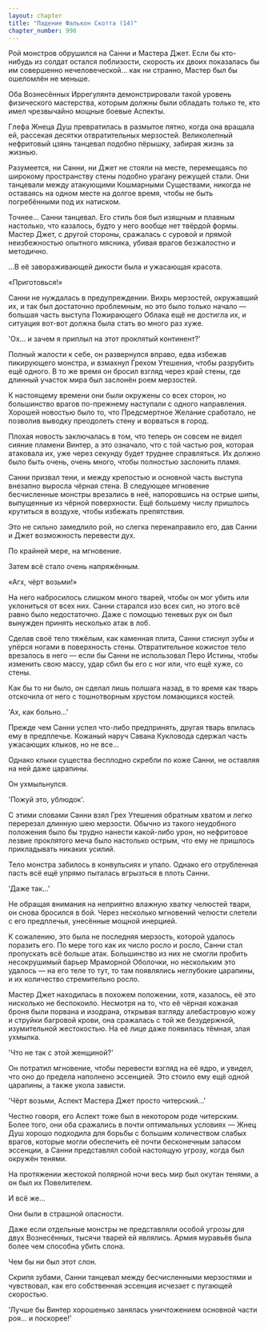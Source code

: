 ```yaml
---
layout: chapter
title: "Падение Фалькон Скотта (14)"
chapter_number: 996
---
```


Рой монстров обрушился на Санни и Мастера Джет. Если бы кто-нибудь из солдат остался поблизости, скорость их двоих показалась бы им совершенно нечеловеческой... как ни странно, Мастер был бы ошеломлён не меньше.

Оба Вознесённых Иррегулянта демонстрировали такой уровень физического мастерства, которым должны были обладать только те, кто имел чрезвычайно мощные боевые Аспекты.

Глефа Жнеца Душ превратилась в размытое пятно, когда она вращала ей, рассекая десятки отвратительных мерзостей. Великолепный нефритовый цзянь танцевал подобно пёрышку, забирая жизнь за жизнью.

Разумеется, ни Санни, ни Джет не стояли на месте, перемещаясь по широкому пространству стены подобно урагану режущей стали. Они танцевали между атакующими Кошмарными Существами, никогда не оставаясь на одном месте на долгое время, чтобы не быть погребёнными под их натиском.

Точнее... Санни танцевал. Его стиль боя был изящным и плавным настолько, что казалось, будто у него вообще нет твёрдой формы. Мастер Джет, с другой стороны, сражалась с суровой и прямой неизбежностью опытного мясника, убивая врагов безжалостно и методично.

...В её завораживающей дикости была и ужасающая красота.

«Приготовься!»

Санни не нуждалась в предупреждении. Вихрь мерзостей, окружавший их, и так был достаточно проблемным, но это было только начало — большая часть выступа Пожирающего Облака ещё не достигла их, и ситуация вот-вот должна была стать во много раз хуже.

'Ох... и зачем я приплыл на этот проклятый континент?'

Полный жалости к себе, он развернулся вправо, едва избежав пикирующего монстра, и взмахнул Грехом Утешения, чтобы разрубить ещё одного. В то же время он бросил взгляд через край стены, где длинный участок мира был заслонён роем мерзостей.

К настоящему времени они были окружены со всех сторон, но большинство врагов по-прежнему наступали с одного направления. Хорошей новостью было то, что Предсмертное Желание сработало, не позволив выводку преодолеть стену и ворваться в город.

Плохая новость заключалась в том, что теперь он совсем не видел сияние пламени Винтер, а это означало, что с той частью роя, которая атаковала их, уже через секунду будет труднее справляться. Их должно было быть очень, очень много, чтобы полностью заслонить пламя.

Санни призвал тени, и между крепостью и основной часть выступа внезапно выросла чёрная стена. В следующее мгновение бесчисленные монстры врезались в неё, напоровшись на острые шипы, выпущенные из чёрной поверхности. Ещё большему числу пришлось крутиться в воздухе, чтобы избежать препятствия.

Это не сильно замедлило рой, но слегка перенаправило его, дав Санни и Джет возможность перевести дух.

По крайней мере, на мгновение.

Затем всё стало очень напряжённым.

«Агх, чёрт возьми!»

На него набросилось слишком много тварей, чтобы он мог убить или уклониться от всех них. Санни старался изо всех сил, но этого всё равно было недостаточно. Даже с помощью теневых рук он был вынужден принять несколько атак в лоб.

Сделав своё тело тяжёлым, как каменная плита, Санни стиснул зубы и упёрся ногами в поверхность стены. Отвратительное кожистое тело врезалось в него — если бы Санни не использовал Перо Истины, чтобы изменить свою массу, удар сбил бы его с ног или, что ещё хуже, со стены.

Как бы то ни было, он сделал лишь полшага назад, в то время как тварь отскочила от него с тошнотворным хрустом ломающихся костей.

'Ах, как больно...'

Прежде чем Санни успел что-либо предпринять, другая тварь впилась ему в предплечье. Кожаный наруч Савана Кукловода сдержал часть ужасающих клыков, но не все...

Однако клыки существа бесплодно скребли по коже Санни, не оставляя на ней даже царапины.

Он ухмыльнулся.

'Пожуй это, ублюдок'.

С этими словами Санни взял Грех Утешения обратным хватом и легко перерезал длинную шею мерзости. Обычно из такого неудобного положения было бы трудно нанести какой-либо урон, но нефритовое лезвие проклятого меча было настолько острым, что ему не пришлось прикладывать никаких усилий.

Тело монстра забилось в конвульсиях и упало. Однако его отрубленная пасть всё ещё упрямо пыталась вгрызться в плоть Санни.

'Даже так...'

Не обращая внимания на неприятно влажную хватку челюстей твари, он снова бросился в бой. Через несколько мгновений челюсти слетели с его предплечья, унесённые мощной инерцией.

К сожалению, это была не последняя мерзость, которой удалось поразить его. По мере того как их число росло и росло, Санни стал пропускать всё больше атак. Большинство из них не смогли пробить несокрушимый барьер Мраморной Оболочки, но нескольким это удалось — на его теле то тут, то там появлялись неглубокие царапины, и их количество стремительно росло.

Мастер Джет находилась в похожем положении, хотя, казалось, её это нисколько не беспокоило. Несмотря на то, что её чёрная кожаная броня были порвана и изодрана, открывая взгляду алебастровую кожу и струйки багровой крови, она сражалась с той же безудержной, изумительной жестокостью. На её лице даже появилась тёмная, злая ухмылка.

'Что не так с этой женщиной?'

Он потратил мгновение, чтобы перевести взгляд на её ядро, и увидел, что оно до предела наполнено эссенцией. Это стоило ему ещё одной царапины, а также укола зависти.

'Чёрт возьми, Аспект Мастера Джет просто читерский...'

Честно говоря, его Аспект тоже был в некотором роде читерским. Более того, они оба сражались в почти оптимальных условиях — Жнец Душ хорошо подходила для борьбы с большим количеством слабых врагов, которые могли обеспечить её почти бесконечным запасом эссенции, а Санни представлял собой настоящую угрозу, когда был окружён тенями.

На протяжении жестокой полярной ночи весь мир был окутан тенями, а он был их Повелителем.

И всё же...

Они были в страшной опасности.

Даже если отдельные монстры не представляли особой угрозы для двух Вознесённых, тысячи тварей ей являлись. Армия муравьёв была более чем способна убить слона.

Чем бы ни был этот слон.

Скрипя зубами, Санни танцевал между бесчисленными мерзостями и чувствовал, как его собственная эссенция исчезает с пугающей скоростью.

'Лучше бы Винтер хорошенько занялась уничтожением основной части роя... и поскорее!'